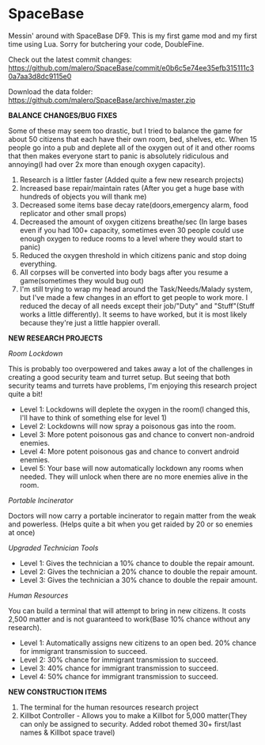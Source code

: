 SpaceBase
=========

Messin' around with SpaceBase DF9. This is my first game mod and my first time using Lua. Sorry for butchering your code, DoubleFine.

Check out the latest commit changes:
https://github.com/malero/SpaceBase/commit/e0b6c5e74ee35efb315111c30a7aa3d8dc9115e0

Download the data folder:
https://github.com/malero/SpaceBase/archive/master.zip

**BALANCE CHANGES/BUG FIXES**

Some of these may seem too drastic, but I tried to balance the game for about 50 citizens that each have their own room, bed, shelves, etc. When 15 people go into a pub and deplete all of the oxygen out of it and other rooms that then makes everyone start to panic is absolutely ridiculous and annoying(I had over 2x more than enough oxygen capacity).

1. Research is a littler faster (Added quite a few new research projects)
2. Increased base repair/maintain rates (After you get a huge base with hundreds of objects you will thank me)
3. Decreased some items base decay rate(doors,emergency alarm, food replicator and other small props)
4. Decreased the amount of oxygen citizens breathe/sec (In large bases even if you had 100+ capacity, sometimes even 30 people could use enough oxygen to reduce rooms to a level where they would start to panic)
5. Reduced the oxygen threshold in which citizens panic and stop doing everything.
6. All corpses will be converted into body bags after you resume a game(sometimes they would bug out)
7. I'm still trying to wrap my head around the Task/Needs/Malady system, but I've made a few changes in an effort to get people to work more. I reduced the decay of all needs except their job/"Duty" and "Stuff"(Stuff works a little differently). It seems to have worked, but it is most likely because they're just a little happier overall.

**NEW RESEARCH PROJECTS**

*Room Lockdown*

This is probably too overpowered and takes away a lot of the challenges in creating a good security team and turret setup. But seeing that both security teams and turrets have problems, I'm enjoying this research project quite a bit!

- Level 1: Lockdowns will deplete the oxygen in the room(I changed this, I'll have to think of something else for level 1)
- Level 2: Lockdowns will now spray a poisonous gas into the room.
- Level 3: More potent poisonous gas and chance to convert non-android enemies.
- Level 4: More potent poisonous gas and chance to convert android enemies.
- Level 5: Your base will now automatically lockdown any rooms when needed. They will unlock when there are no more enemies alive in the room.

*Portable Incinerator*

Doctors will now carry a portable incinerator to regain matter from the weak and powerless. (Helps quite a bit when you get raided by 20 or so enemies at once)

*Upgraded Technician Tools*

- Level 1: Gives the technician a 10% chance to double the repair amount.
- Level 2: Gives the technician a 20% chance to double the repair amount.
- Level 3: Gives the technician a 30% chance to double the repair amount.

*Human Resources*

You can build a terminal that will attempt to bring in new citizens. It costs 2,500 matter and is not guaranteed to work(Base 10% chance without any research).

- Level 1: Automatically assigns new citizens to an open bed. 20% chance for immigrant transmission to succeed.
- Level 2: 30% chance for immigrant transmission to succeed.
- Level 3: 40% chance for immigrant transmission to succeed.
- Level 4: 50% chance for immigrant transmission to succeed.

**NEW CONSTRUCTION ITEMS**

1. The terminal for the human resources research project
2. Killbot Controller - Allows you to make a Killbot for 5,000 matter(They can only be assigned to security. Added robot themed 30+ first/last names & Killbot space travel)




